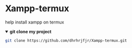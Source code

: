 # Xampp-termux
help install xampp on termux
  <details open>
  <summary><strong>git clone my project</strong></summary>

```bash
git clone https://github.com/dhrhrjfjr/Xampp-termux.git
```

  </details>
